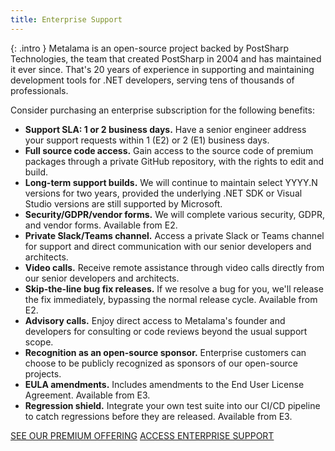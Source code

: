 ```yaml
---
title: Enterprise Support
---
```


{: .intro }
Metalama is an open-source project backed by PostSharp Technologies, the team that created PostSharp in 2004 and has maintained it ever since. That's 20 years of experience in supporting and maintaining development tools for .NET developers, serving tens of thousands of professionals.

Consider purchasing an enterprise subscription for the following benefits:

- **Support SLA: 1 or 2 business days.** Have a senior engineer address your support requests within 1 (E2) or 2 (E1) business days.
- **Full source code access.** Gain access to the source code of premium packages through a private GitHub repository, with the rights to edit and build.
- **Long-term support builds.** We will continue to maintain select YYYY.N versions for two years, provided the underlying .NET SDK or Visual Studio versions are still supported by Microsoft.
- **Security/GDPR/vendor forms.** We will complete various security, GDPR, and vendor forms. Available from E2.
- **Private Slack/Teams channel.** Access a private Slack or Teams channel for support and direct communication with our senior developers and architects.
- **Video calls.** Receive remote assistance through video calls directly from our senior developers and architects.
- **Skip-the-line bug fix releases.** If we resolve a bug for you, we'll release the fix immediately, bypassing the normal release cycle. Available from E2.
- **Advisory calls.** Enjoy direct access to Metalama's founder and developers for consulting or code reviews beyond the usual support scope.
- **Recognition as an open-source sponsor.** Enterprise customers can choose to be publicly recognized as sponsors of our open-source projects.
- **EULA amendments.** Includes amendments to the End User License Agreement. Available from E3.
- **Regression shield.** Integrate your own test suite into our CI/CD pipeline to catch regressions before they are released. Available from E3.

<div class="buttons">
    <a class="btn btn--md" href="/premium">SEE OUR PREMIUM OFFERING</a>
    <a class="btn btn--md" href="TODO">ACCESS ENTERPRISE SUPPORT</a>
</div>

